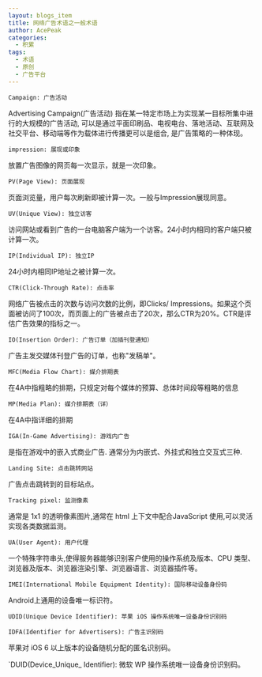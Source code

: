 ```yaml
---
layout: blogs_item
title: 网络广告术语之一般术语
author: AcePeak
categories:
  - 积累
tags:
  - 术语
  - 原创
  - 广告平台
---
```


`Campaign: 广告活动`

Advertising Campaign(广告活动) 指在某一特定市场上为实现某一目标所集中进行的大规模的广告活动, 可以是通过平面印刷品、电视电台、落地活动、互联网及社交平台、移动端等作为载体进行传播更可以是组合, 是广告策略的一种体现。


`impression: 展现或印象`

放置广告图像的网页每一次显示，就是一次印象。


`PV(Page View): 页面展现`

页面浏览量，用户每次刷新即被计算一次。一般与Impression展现同意。


`UV(Unique View): 独立访客`

访问网站或看到广告的一台电脑客户端为一个访客。24小时内相同的客户端只被计算一次。


`IP(Individual IP): 独立IP`

24小时内相同IP地址之被计算一次。


`CTR(Click-Through Rate): 点击率`

网络广告被点击的次数与访问次数的比例，即Clicks/ Impressions。如果这个页面被访问了100次，而页面上的广告被点击了20次，那么CTR为20%。CTR是评估广告效果的指标之一。


`IO(Insertion Order): 广告订单（加插刊登通知）`

广告主发交媒体刊登广告的订单，也称"发稿单"。


`MFC(Media Flow Chart): 媒介排期表`

在4A中指粗略的排期，只规定对每个媒体的预算、总体时间段等粗略的信息


`MP(Media Plan): 媒介排期表（详）`

在4A中指详细的排期


`IGA(In-Game Advertising): 游戏内广告`

是指在游戏中的嵌入式商业广告. 通常分为内嵌式、外挂式和独立交互式三种.


`Landing Site: 点击跳转网站`

广告点击跳转到的目标站点。


`Tracking pixel: 监测像素`

通常是 1x1 的透明像素图片,通常在 html 上下文中配合JavaScript 使用,可以灵活实现各类数据监测。


`UA(User Agent): 用户代理`

一个特殊字符串头,使得服务器能够识别客户使用的操作系统及版本、CPU 类型、浏览器及版本、浏览器渲染引擎、浏览器语言、浏览器插件等。


`IMEI(International Mobile Equipment Identity): 国际移动设备身份码`

Android上通用的设备唯一标识符。


`UDID(Unique Device Identifier): 苹果 iOS 操作系统唯一设备身份识别码`


`IDFA(Identifier for Advertisers): 广告主识别码`

苹果对 iOS 6 以上版本的设备随机分配的匿名识别码。


`DUID(Device_Unique_ Identifier): 微软 WP 操作系统唯一设备身份识别码。
